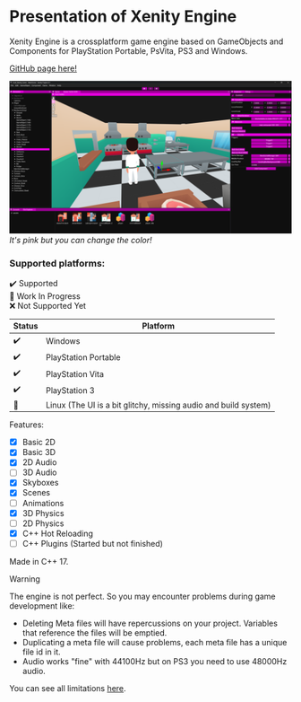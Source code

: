 # Presentation of Xenity Engine

Xenity Engine is a crossplatform game engine based on GameObjects and Components for PlayStation Portable, PsVita, PS3 and Windows.

[GitHub page here!](https://github.com/Fewnity/Xenity-Engine)

![image](images/editor_screenshot.png)
_It's pink but you can change the color!_

### Supported platforms:<br>
✔️ Supported<br>
🚧 Work In Progress<br>
❌ Not Supported Yet<br>

| Status | Platform |
|-|-|
✔️ | Windows
✔️ | PlayStation Portable
✔️ | PlayStation Vita
✔️ | PlayStation 3
🚧 | Linux (The UI is a bit glitchy, missing audio and build system)

Features:

- [X] Basic 2D
- [X] Basic 3D
- [X] 2D Audio
- [ ] 3D Audio
- [X] Skyboxes
- [X] Scenes
- [ ] Animations
- [X] 3D Physics
- [ ] 2D Physics
- [X] C++ Hot Reloading
- [ ] C++ Plugins (Started but not finished)

Made in C++ 17.

> [!WARNING]
> The engine is not perfect. So you may encounter problems during game development like:
> - Deleting Meta files will have repercussions on your project. Variables that reference the files will be emptied.
> - Duplicating a meta file will cause problems, each meta file has a unique file id in it.
> - Audio works "fine" with 44100Hz but on PS3 you need to use 48000Hz audio.

You can see all limitations [here](./limitations.md).